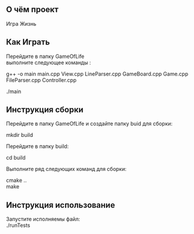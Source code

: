 ## О чём проект
Игра Жизнь  

## Как Играть
Перейдите в папку GameOfLife    
выполните следующее команды :

g++ -o main main.cpp View.cpp LineParser.cpp GameBoard.cpp Game.cpp FileParser.cpp Controller.cpp

./main

## Инструкция сборки  
Перейдите в папку GameOfLife и создайте папку buid для сборки:  

mkdir build  

Перейдите в папку build:  

cd build  

Выполните ряд следующих команд для сборки:  

cmake ..  
make 
## Инструкция использование
Запустите исполняемы файл:  
./runTests  
